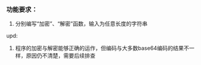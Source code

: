 ### 功能要求：

1. 分别编写“加密”、“解密”函数，输入为任意长度的字符串

upd:
1. 程序的加密与解密能够正确的运作，但编码与大多数base64编码的结果不一样，原因仍不清楚，需要后续排查
